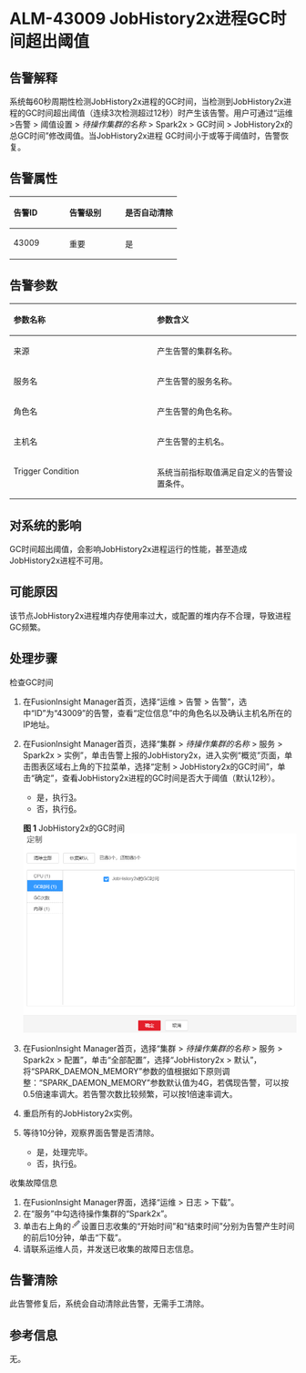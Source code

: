 # ALM-43009 JobHistory2x进程GC时间超出阈值<a name="ALM-43009"></a>

## 告警解释<a name="s12fb9632716f495a8fceefb4ce14b24b"></a>

系统每60秒周期性检测JobHistory2x进程的GC时间，当检测到JobHistory2x进程的GC时间超出阈值（连续3次检测超过12秒）时产生该告警。用户可通过“运维 \>告警 \> 阈值设置 \>  _待操作集群的名称_  \> Spark2x \> GC时间 \> JobHistory2x的总GC时间”修改阈值。当JobHistory2x进程 GC时间小于或等于阈值时，告警恢复。

## 告警属性<a name="s06229c48076c4f6ca6220582fc142871"></a>

<a name="t080e9f87af4841efba6f7d699479e85d"></a>
<table><thead align="left"><tr id="rf5d4b0ff1a1644708cc37464deb323b1"><th class="cellrowborder" valign="top" width="33.33333333333333%" id="mcps1.1.4.1.1"><p id="ab0459e0102c740de9107bda13efc3e97"><a name="ab0459e0102c740de9107bda13efc3e97"></a><a name="ab0459e0102c740de9107bda13efc3e97"></a>告警ID</p>
</th>
<th class="cellrowborder" valign="top" width="33.33333333333333%" id="mcps1.1.4.1.2"><p id="a7a384de064cf4f86a52684a5e46ca987"><a name="a7a384de064cf4f86a52684a5e46ca987"></a><a name="a7a384de064cf4f86a52684a5e46ca987"></a>告警级别</p>
</th>
<th class="cellrowborder" valign="top" width="33.33333333333333%" id="mcps1.1.4.1.3"><p id="a492f57f372a5459f9e9783d6be9241f8"><a name="a492f57f372a5459f9e9783d6be9241f8"></a><a name="a492f57f372a5459f9e9783d6be9241f8"></a>是否自动清除</p>
</th>
</tr>
</thead>
<tbody><tr id="raaad36490869425b8d1cca71ffd8794c"><td class="cellrowborder" valign="top" width="33.33333333333333%" headers="mcps1.1.4.1.1 "><p id="accd7dfa6a8564302b1bbb5cc6abb802b"><a name="accd7dfa6a8564302b1bbb5cc6abb802b"></a><a name="accd7dfa6a8564302b1bbb5cc6abb802b"></a>43009</p>
</td>
<td class="cellrowborder" valign="top" width="33.33333333333333%" headers="mcps1.1.4.1.2 "><p id="a883e0813aa344689ae669d82ab3dfe2a"><a name="a883e0813aa344689ae669d82ab3dfe2a"></a><a name="a883e0813aa344689ae669d82ab3dfe2a"></a>重要</p>
</td>
<td class="cellrowborder" valign="top" width="33.33333333333333%" headers="mcps1.1.4.1.3 "><p id="acb6cb271d487430d99f950f1e6e33669"><a name="acb6cb271d487430d99f950f1e6e33669"></a><a name="acb6cb271d487430d99f950f1e6e33669"></a>是</p>
</td>
</tr>
</tbody>
</table>

## 告警参数<a name="s185a9d9d31384ec59262d93974a97de6"></a>

<a name="t5114614edf8749929f4458729cc7f6c2"></a>
<table><thead align="left"><tr id="r3c9be5983b7a43c78b6d7bc171427942"><th class="cellrowborder" valign="top" width="50%" id="mcps1.1.3.1.1"><p id="a8c201b5b8f194035bbce281897624f91"><a name="a8c201b5b8f194035bbce281897624f91"></a><a name="a8c201b5b8f194035bbce281897624f91"></a>参数名称</p>
</th>
<th class="cellrowborder" valign="top" width="50%" id="mcps1.1.3.1.2"><p id="a00bd2e0666284d4a989807d845ffc11a"><a name="a00bd2e0666284d4a989807d845ffc11a"></a><a name="a00bd2e0666284d4a989807d845ffc11a"></a>参数含义</p>
</th>
</tr>
</thead>
<tbody><tr id="row8265958191219"><td class="cellrowborder" valign="top" width="50%" headers="mcps1.1.3.1.1 "><p id="p17935380415"><a name="p17935380415"></a><a name="p17935380415"></a>来源</p>
</td>
<td class="cellrowborder" valign="top" width="50%" headers="mcps1.1.3.1.2 "><p id="p187931338134115"><a name="p187931338134115"></a><a name="p187931338134115"></a>产生告警的集群名称。</p>
</td>
</tr>
<tr id="r37b5d5a252854719b47b485621615e42"><td class="cellrowborder" valign="top" width="50%" headers="mcps1.1.3.1.1 "><p id="p41293795"><a name="p41293795"></a><a name="p41293795"></a>服务名</p>
</td>
<td class="cellrowborder" valign="top" width="50%" headers="mcps1.1.3.1.2 "><p id="a243b2e7e5c514a6f84aa73f4338ffacc"><a name="a243b2e7e5c514a6f84aa73f4338ffacc"></a><a name="a243b2e7e5c514a6f84aa73f4338ffacc"></a>产生告警的服务名称。</p>
</td>
</tr>
<tr id="ra8d625fccbc4419d8964118488600058"><td class="cellrowborder" valign="top" width="50%" headers="mcps1.1.3.1.1 "><p id="p23892775"><a name="p23892775"></a><a name="p23892775"></a>角色名</p>
</td>
<td class="cellrowborder" valign="top" width="50%" headers="mcps1.1.3.1.2 "><p id="ae37c8e11c77e48669347f9962c0b5aac"><a name="ae37c8e11c77e48669347f9962c0b5aac"></a><a name="ae37c8e11c77e48669347f9962c0b5aac"></a>产生告警的角色名称。</p>
</td>
</tr>
<tr id="re2ba32fd2b684781baa20342df0d233e"><td class="cellrowborder" valign="top" width="50%" headers="mcps1.1.3.1.1 "><p id="p14847206"><a name="p14847206"></a><a name="p14847206"></a>主机名</p>
</td>
<td class="cellrowborder" valign="top" width="50%" headers="mcps1.1.3.1.2 "><p id="a616b75e3fa5049c18cbf049984685012"><a name="a616b75e3fa5049c18cbf049984685012"></a><a name="a616b75e3fa5049c18cbf049984685012"></a>产生告警的主机名。</p>
</td>
</tr>
<tr id="rcbc682d3e1f7459d959bb546736d1ec2"><td class="cellrowborder" valign="top" width="50%" headers="mcps1.1.3.1.1 "><p id="a8c10fb3c71a645939f831163e5efbae0"><a name="a8c10fb3c71a645939f831163e5efbae0"></a><a name="a8c10fb3c71a645939f831163e5efbae0"></a>Trigger Condition</p>
</td>
<td class="cellrowborder" valign="top" width="50%" headers="mcps1.1.3.1.2 "><p id="ab40d216cc9fc4b92aff9393d8c81a25a"><a name="ab40d216cc9fc4b92aff9393d8c81a25a"></a><a name="ab40d216cc9fc4b92aff9393d8c81a25a"></a>系统当前指标取值满足自定义的告警设置条件。</p>
</td>
</tr>
</tbody>
</table>

## 对系统的影响<a name="s19c3f09bba9c4ebca0401a75acc9692f"></a>

GC时间超出阈值，会影响JobHistory2x进程运行的性能，甚至造成JobHistory2x进程不可用。

## 可能原因<a name="s654d4ddbd51d4b05bb7c7ace547ae836"></a>

该节点JobHistory2x进程堆内存使用率过大，或配置的堆内存不合理，导致进程GC频繁。

## 处理步骤<a name="sd9c42fe7fabc43e78e490a45239d1bfc"></a>

检查GC时间

1.  在FusionInsight Manager首页，选择“运维 \> 告警 \> 告警”，选中“ID”为“43009”的告警，查看“定位信息”中的角色名以及确认主机名所在的IP地址。
2.  在FusionInsight Manager首页，选择“集群 \>  _待操作集群的名称_  \> 服务 \> Spark2x \> 实例”，单击告警上报的JobHistory2x，进入实例“概览”页面，单击图表区域右上角的下拉菜单，选择“定制 \> JobHistory2x的GC时间”，单击“确定”，查看JobHistory2x进程的GC时间是否大于阈值（默认12秒）。

    -   是，执行[3](#li17251131385614)。
    -   否，执行[6](#li532493465617)。

    **图 1**  JobHistory2x的GC时间<a name="fig712613181216"></a>  
    ![](figures/JobHistory2x的GC时间.png "JobHistory2x的GC时间")

3.  <a name="li17251131385614"></a>在FusionInsight Manager首页，选择“集群 \>  _待操作集群的名称_  \> 服务 \> Spark2x \> 配置”，单击“全部配置”，选择“JobHistory2x \> 默认”，将“SPARK\_DAEMON\_MEMORY”参数的值根据如下原则调整：“SPARK\_DAEMON\_MEMORY”参数默认值为4G，若偶现告警，可以按0.5倍速率调大。若告警次数比较频繁，可以按1倍速率调大。
4.  重启所有的JobHistory2x实例。
5.  等待10分钟，观察界面告警是否清除。
    -   是，处理完毕。
    -   否，执行[6](#li532493465617)。


收集故障信息

1.  <a name="li532493465617"></a>在FusionInsight Manager界面，选择“运维 \> 日志 \> 下载”。
2.  在“服务”中勾选待操作集群的“Spark2x”。
3.  单击右上角的![](figures/zh-cn_image_0263895574.png)设置日志收集的“开始时间”和“结束时间”分别为告警产生时间的前后10分钟，单击“下载”。
4.  请联系运维人员，并发送已收集的故障日志信息。

## 告警清除<a name="section169311343318"></a>

此告警修复后，系统会自动清除此告警，无需手工清除。

## 参考信息<a name="s108ff0c97f52428096e3703b205a2e8a"></a>

无。


